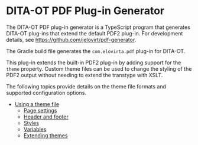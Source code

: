 # DITA-OT PDF Plug-in Generator

The DITA-OT PDF plug-in generator is a TypeScript program that generates DITA-OT plug-ins that extend the default PDF2 plug-in. For development details, see <https://github.com/jelovirt/pdf-generator>.

The Gradle build file generates the `com.elovirta.pdf` plug-in for DITA-OT.

This plug-in extends the built-in PDF2 plug-in by adding support for the `theme` property. Custom theme files can be used to change the styling of the PDF2 output without needing to extend the transtype with XSLT.

The following topics provide details on the theme file formats and supported configuration options.

- [Using a theme file](Using-a-theme-file)
  - [Page settings](Page-settings)
  - [Header and footer](Header-and-footer)
  - [Styles](Styles)
  - [Variables](Variables)
  - [Extending themes](Extending-themes)
